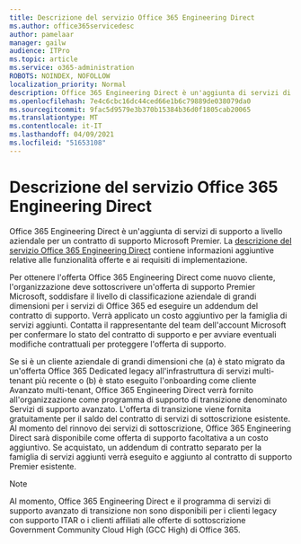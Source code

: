 ```yaml
---
title: Descrizione del servizio Office 365 Engineering Direct
ms.author: office365servicedesc
author: pamelaar
manager: gailw
audience: ITPro
ms.topic: article
ms.service: o365-administration
ROBOTS: NOINDEX, NOFOLLOW
localization_priority: Normal
description: Office 365 Engineering Direct è un'aggiunta di servizi di supporto a livello aziendale per un contratto di supporto Microsoft Premier. La descrizione del servizio Office 365 Engineering Direct contiene informazioni aggiuntive relative alle funzionalità offerte e ai requisiti di implementazione.
ms.openlocfilehash: 7e4c6cbc16dc44ced66e1b6c79889de038079da0
ms.sourcegitcommit: 9fac5d9579e3b370b15384b36d0f1805cab20065
ms.translationtype: MT
ms.contentlocale: it-IT
ms.lasthandoff: 04/09/2021
ms.locfileid: "51653108"
---
```

# <a name="office-365-engineering-direct-service-description"></a>Descrizione del servizio Office 365 Engineering Direct

Office 365 Engineering Direct è un'aggiunta di servizi di supporto a livello aziendale per un contratto di supporto Microsoft Premier. La [descrizione del servizio Office 365 Engineering Direct](https://github.com/MicrosoftDocs/OfficeDocs-O365ServiceDescriptions/blob/master/Office%20365%20Engineering%20Direct%20-%20Svc%20Desc%20(25mar2019).pdf) contiene informazioni aggiuntive relative alle funzionalità offerte e ai requisiti di implementazione.

Per ottenere l'offerta Office 365 Engineering Direct come nuovo cliente, l'organizzazione deve sottoscrivere un'offerta di supporto Premier Microsoft, soddisfare il livello di classificazione aziendale di grandi dimensioni per i servizi di Office 365 ed eseguire un addendum del contratto di supporto. Verrà applicato un costo aggiuntivo per la famiglia di servizi aggiunti. Contatta il rappresentante del team dell'account Microsoft per confermare lo stato del contratto di supporto e per avviare eventuali modifiche contrattuali per proteggere l'offerta di supporto. 

Se si è un cliente aziendale di grandi dimensioni che (a) è stato migrato da un'offerta Office 365 Dedicated legacy all'infrastruttura di servizi multi-tenant più recente o (b) è stato eseguito l'onboarding come cliente Avanzato multi-tenant, Office 365 Engineering Direct verrà fornito all'organizzazione come programma di supporto di transizione denominato Servizi di supporto avanzato. L'offerta di transizione viene fornita gratuitamente per il saldo del contratto di servizi di sottoscrizione esistente. Al momento del rinnovo dei servizi di sottoscrizione, Office 365 Engineering Direct sarà disponibile come offerta di supporto facoltativa a un costo aggiuntivo. Se acquistato, un addendum di contratto separato per la famiglia di servizi aggiunti verrà eseguito e aggiunto al contratto di supporto Premier esistente.

> [!NOTE]
> Al momento, Office 365 Engineering Direct e il programma di servizi di supporto avanzato di transizione non sono disponibili per i clienti legacy con supporto ITAR o i clienti affiliati alle offerte di sottoscrizione Government Community Cloud High (GCC High) di Office 365.
